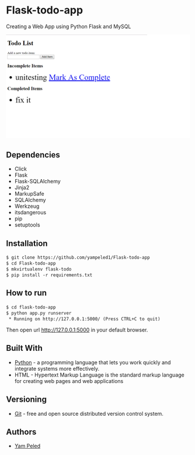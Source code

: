 # Flask-todo-app
Creating a Web App using Python Flask and MySQL

![flask-todo](https://github.com/yampeled1/Flask-todo-app/blob/master/todo-app.png)

## Dependencies

- Click
- Flask
- Flask-SQLAlchemy
- Jinja2
- MarkupSafe
- SQLAlchemy
- Werkzeug
- itsdangerous
- pip
- setuptools

## Installation

```
$ git clone https://github.com/yampeled1/Flask-todo-app
$ cd Flask-todo-app
$ mkvirtualenv flask-todo
$ pip install -r requirements.txt
```

## How to run

```
$ cd flask-todo-app
$ python app.py runserver
 * Running on http://127.0.0.1:5000/ (Press CTRL+C to quit)
```

Then open url http://127.0.0.1:5000 in your default browser.

## Built With

* [Python](https://www.python.org/) -  a programming language that lets you work quickly and integrate systems more effectively.
* HTML -  Hypertext Markup Language is the standard markup language for creating web pages and web applications

## Versioning

* [Git](https://git-scm.com/) -  free and open source distributed version control system.

## Authors

* [Yam Peled](https://github.com/yampeled1)
